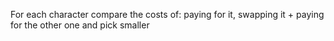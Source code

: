 For each character compare the costs of: paying for it, swapping it + paying for the other one and pick smaller
